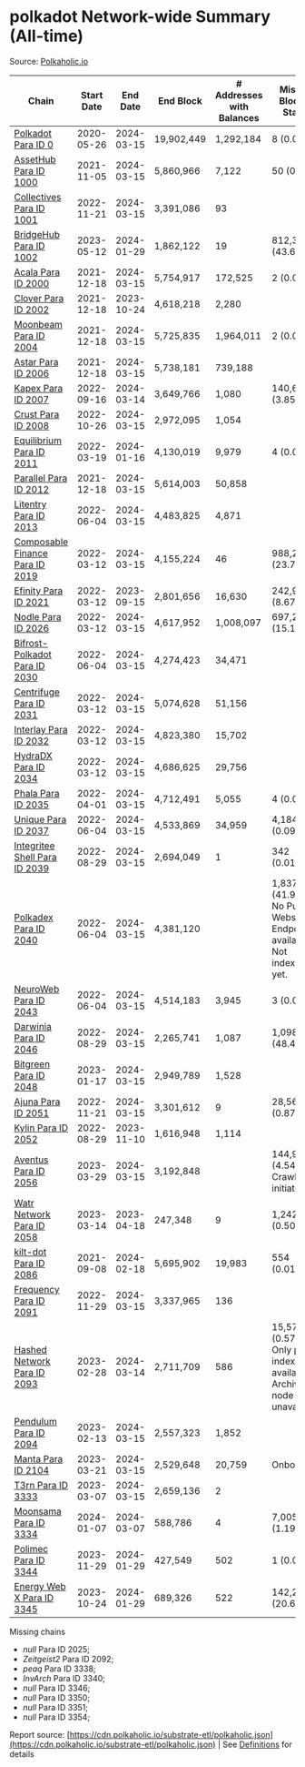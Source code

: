 # polkadot Network-wide Summary (All-time)

Source: [Polkaholic.io](https://polkaholic.io)


| Chain            | Start Date | End Date | End Block | # Addresses with Balances | Missing Blocks / Status |
| ---------------- | ---------- | ---------| --------- | ------------------------- | ----------------------- |
| [Polkadot Para ID 0](/polkadot/0-polkadot) | 2020-05-26 | 2024-03-15 | 19,902,449 |  1,292,184 | 8 (0.00%)  |
| [AssetHub Para ID 1000](/polkadot/1000-assethub) | 2021-11-05 | 2024-03-15 | 5,860,966 |  7,122 | 50 (0.00%)  |
| [Collectives Para ID 1001](/polkadot/1001-collectives) | 2022-11-21 | 2024-03-15 | 3,391,086 |  93 |    |
| [BridgeHub Para ID 1002](/polkadot/1002-bridgehub) | 2023-05-12 | 2024-01-29 | 1,862,122 |  19 | 812,302 (43.62%)  |
| [Acala Para ID 2000](/polkadot/2000-acala) | 2021-12-18 | 2024-03-15 | 5,754,917 |  172,525 | 2 (0.00%)  |
| [Clover Para ID 2002](/polkadot/2002-clover) | 2021-12-18 | 2023-10-24 | 4,618,218 |  2,280 |    |
| [Moonbeam Para ID 2004](/polkadot/2004-moonbeam) | 2021-12-18 | 2024-03-15 | 5,725,835 |  1,964,011 | 2 (0.00%)  |
| [Astar Para ID 2006](/polkadot/2006-astar) | 2021-12-18 | 2024-03-15 | 5,738,181 |  739,188 |    |
| [Kapex Para ID 2007](/polkadot/2007-kapex) | 2022-09-16 | 2024-03-14 | 3,649,766 |  1,080 | 140,668 (3.85%)  |
| [Crust Para ID 2008](/polkadot/2008-crust) | 2022-10-26 | 2024-03-15 | 2,972,095 |  1,054 |    |
| [Equilibrium Para ID 2011](/polkadot/2011-equilibrium) | 2022-03-19 | 2024-01-16 | 4,130,019 |  9,979 | 4 (0.00%)  |
| [Parallel Para ID 2012](/polkadot/2012-parallel) | 2021-12-18 | 2024-03-15 | 5,614,003 |  50,858 |    |
| [Litentry Para ID 2013](/polkadot/2013-litentry) | 2022-06-04 | 2024-03-15 | 4,483,825 |  4,871 |    |
| [Composable Finance Para ID 2019](/polkadot/2019-composable) | 2022-03-12 | 2024-03-15 | 4,155,224 |  46 | 988,228 (23.78%)  |
| [Efinity Para ID 2021](/polkadot/2021-efinity) | 2022-03-12 | 2023-09-15 | 2,801,656 |  16,630 | 242,949 (8.67%)  |
| [Nodle Para ID 2026](/polkadot/2026-nodle) | 2022-03-12 | 2024-03-15 | 4,617,952 |  1,008,097 | 697,251 (15.10%)  |
| [Bifrost-Polkadot Para ID 2030](/polkadot/2030-bifrost) | 2022-06-04 | 2024-03-15 | 4,274,423 |  34,471 |    |
| [Centrifuge Para ID 2031](/polkadot/2031-centrifuge) | 2022-03-12 | 2024-03-15 | 5,074,628 |  51,156 |    |
| [Interlay Para ID 2032](/polkadot/2032-interlay) | 2022-03-12 | 2024-03-15 | 4,823,380 |  15,702 |    |
| [HydraDX Para ID 2034](/polkadot/2034-hydradx) | 2022-03-12 | 2024-03-15 | 4,686,625 |  29,756 |    |
| [Phala Para ID 2035](/polkadot/2035-phala) | 2022-04-01 | 2024-03-15 | 4,712,491 |  5,055 | 4 (0.00%)  |
| [Unique Para ID 2037](/polkadot/2037-unique) | 2022-06-04 | 2024-03-15 | 4,533,869 |  34,959 | 4,184 (0.09%)  |
| [Integritee Shell Para ID 2039](/polkadot/2039-integritee) | 2022-08-29 | 2024-03-15 | 2,694,049 |  1 | 342 (0.01%)  |
| [Polkadex Para ID 2040](/polkadot/2040-polkadex) | 2022-06-04 | 2024-03-15 | 4,381,120 |   | 1,837,152 (41.93%) No Public Websocket Endpoint available: Not indexing yet. |
| [NeuroWeb Para ID 2043](/polkadot/2043-neuroweb) | 2022-06-04 | 2024-03-15 | 4,514,183 |  3,945 | 3 (0.00%)  |
| [Darwinia Para ID 2046](/polkadot/2046-darwinia) | 2022-08-29 | 2024-03-15 | 2,265,741 |  1,087 | 1,098,047 (48.46%)  |
| [Bitgreen Para ID 2048](/polkadot/2048-bitgreen) | 2023-01-17 | 2024-03-15 | 2,949,789 |  1,528 |    |
| [Ajuna Para ID 2051](/polkadot/2051-ajuna) | 2022-11-21 | 2024-03-15 | 3,301,612 |  9 | 28,565 (0.87%)  |
| [Kylin Para ID 2052](/polkadot/2052-kylin) | 2022-08-29 | 2023-11-10 | 1,616,948 |  1,114 |    |
| [Aventus Para ID 2056](/polkadot/2056-aventus) | 2023-03-29 | 2024-03-15 | 3,192,848 |   | 144,921 (4.54%) Crawling initiated |
| [Watr Network Para ID 2058](/polkadot/2058-watr) | 2023-03-14 | 2023-04-18 | 247,348 |  9 | 1,242 (0.50%)  |
| [kilt-dot Para ID 2086](/polkadot/2086-kilt) | 2021-09-08 | 2024-02-18 | 5,695,902 |  19,983 | 554 (0.01%)  |
| [Frequency Para ID 2091](/polkadot/2091-frequency) | 2022-11-29 | 2024-03-15 | 3,337,965 |  136 |    |
| [Hashed Network Para ID 2093](/polkadot/2093-hashed) | 2023-02-28 | 2024-03-14 | 2,711,709 |  586 | 15,573 (0.57%) Only partial index available: Archive node unavailable |
| [Pendulum Para ID 2094](/polkadot/2094-pendulum) | 2023-02-13 | 2024-03-15 | 2,557,323 |  1,852 |    |
| [Manta Para ID 2104](/polkadot/2104-manta) | 2023-03-21 | 2024-03-15 | 2,529,648 |  20,759 |   Onboarding |
| [T3rn Para ID 3333](/polkadot/3333-t3rn) | 2023-03-07 | 2024-03-15 | 2,659,136 |  2 |    |
| [Moonsama Para ID 3334](/polkadot/3334-moonsama) | 2024-01-07 | 2024-03-07 | 588,786 |  4 | 7,005 (1.19%)  |
| [Polimec Para ID 3344](/polkadot/3344-polimec) | 2023-11-29 | 2024-01-29 | 427,549 |  502 | 1 (0.00%)  |
| [Energy Web X Para ID 3345](/polkadot/3345-energywebx) | 2023-10-24 | 2024-01-29 | 689,326 |  522 | 142,272 (20.64%)  |

Missing chains


* *null* Para ID 2025; 
* *Zeitgeist2* Para ID 2092; 
* *peaq* Para ID 3338; 
* *InvArch* Para ID 3340; 
* *null* Para ID 3346; 
* *null* Para ID 3350; 
* *null* Para ID 3351; 
* *null* Para ID 3354; 

Report source: [https://cdn.polkaholic.io/substrate-etl/polkaholic.json](https://cdn.polkaholic.io/substrate-etl/polkaholic.json) | See [Definitions](/DEFINITIONS.md) for details
